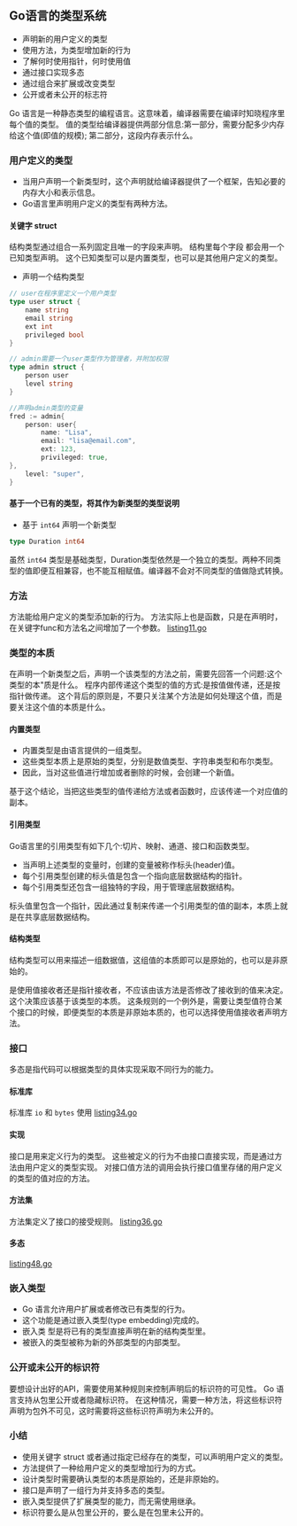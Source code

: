## Go语言的类型系统

- 声明新的用户定义的类型
- 使用方法，为类型增加新的行为
- 了解何时使用指针，何时使用值
- 通过接口实现多态
- 通过组合来扩展或改变类型
- 公开或者未公开的标志符

Go 语言是一种静态类型的编程语言。这意味着，编译器需要在编译时知晓程序里每个值的类型。
值的类型给编译器提供两部分信息:第一部分，需要分配多少内存给这个值(即值的规模); 第二部分，这段内存表示什么。

### 用户定义的类型

- 当用户声明一个新类型时，这个声明就给编译器提供了一个框架，告知必要的内存大小和表示信息。
- Go语言里声明用户定义的类型有两种方法。

#### 关键字 struct
结构类型通过组合一系列固定且唯一的字段来声明。
结构里每个字段 都会用一个已知类型声明。
这个已知类型可以是内置类型，也可以是其他用户定义的类型。

- 声明一个结构类型
```go
// user在程序里定义一个用户类型 
type user struct {
	name string
	email string
	ext int
	privileged bool
}

// admin需要一个user类型作为管理者，并附加权限
type admin struct {
	person user
	level string
}

//声明admin类型的变量
fred := admin{
	person: user{
		name: "Lisa",
		email: "lisa@email.com",
		ext: 123,
		privileged: true,
},
    level: "super",
}
```

#### 基于一个已有的类型，将其作为新类型的类型说明

- 基于 `int64` 声明一个新类型
```go
type Duration int64
```

虽然 `int64` 类型是基础类型，Duration类型依然是一个独立的类型。两种不同类型的值即便互相兼容，也不能互相赋值。编译器不会对不同类型的值做隐式转换。

### 方法

方法能给用户定义的类型添加新的行为。
方法实际上也是函数，只是在声明时，在关键字func和方法名之间增加了一个参数。
[listing11.go](./listing11.go)

### 类型的本质
在声明一个新类型之后，声明一个该类型的方法之前，需要先回答一个问题:这个类型的本"质是什么。
程序内部传递这个类型的值的方式:是按值做传递，还是按指针做传递。
这个背后的原则是，不要只关注某个方法是如何处理这个值，而是要关注这个值的本质是什么。

#### 内置类型
- 内置类型是由语言提供的一组类型。
- 这些类型本质上是原始的类型，分别是数值类型、字符串类型和布尔类型。
- 因此，当对这些值进行增加或者删除的时候，会创建一个新值。

基于这个结论，当把这些类型的值传递给方法或者函数时，应该传递一个对应值的副本。

#### 引用类型
Go语言里的引用类型有如下几个:切片、映射、通道、接口和函数类型。
- 当声明上述类型的变量时，创建的变量被称作标头(header)值。
- 每个引用类型创建的标头值是包含一个指向底层数据结构的指针。
- 每个引用类型还包含一组独特的字段，用于管理底层数据结构。

标头值里包含一个指针，因此通过复制来传递一个引用类型的值的副本，本质上就是在共享底层数据结构。

#### 结构类型
结构类型可以用来描述一组数据值，这组值的本质即可以是原始的，也可以是非原始的。

是使用值接收者还是指针接收者，不应该由该方法是否修改了接收到的值来决定。这个决策应该基于该类型的本质。
这条规则的一个例外是，需要让类型值符合某个接口的时候，即便类型的本质是非原始本质的，也可以选择使用值接收者声明方法。

### 接口
多态是指代码可以根据类型的具体实现采取不同行为的能力。

#### 标准库
标准库 `io` 和 `bytes` 使用 
[listing34.go](./listing34.go)

#### 实现
接口是用来定义行为的类型。
这些被定义的行为不由接口直接实现，而是通过方法由用户定义的类型实现。
对接口值方法的调用会执行接口值里存储的用户定义的类型的值对应的方法。

#### 方法集
方法集定义了接口的接受规则。
[listing36.go](./listing36.go)

#### 多态
[listing48.go](./listing48.go)

### 嵌入类型
- Go 语言允许用户扩展或者修改已有类型的行为。
- 这个功能是通过嵌入类型(type embedding)完成的。
- 嵌入类 型是将已有的类型直接声明在新的结构类型里。
- 被嵌入的类型被称为新的外部类型的内部类型。

### 公开或未公开的标识符
要想设计出好的API，需要使用某种规则来控制声明后的标识符的可见性。
Go 语言支持从包里公开或者隐藏标识符。
在这种情况，需要一种方法，将这些标识符声明为包外不可见，这时需要将这些标识符声明为未公开的。

### 小结
- 使用关键字 struct 或者通过指定已经存在的类型，可以声明用户定义的类型。
- 方法提供了一种给用户定义的类型增加行为的方式。
- 设计类型时需要确认类型的本质是原始的，还是非原始的。
- 接口是声明了一组行为并支持多态的类型。
- 嵌入类型提供了扩展类型的能力，而无需使用继承。
- 标识符要么是从包里公开的，要么是在包里未公开的。